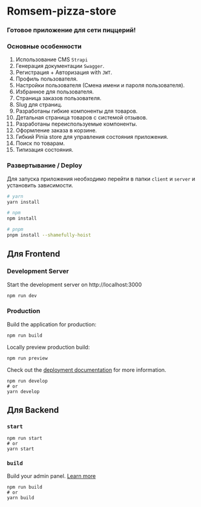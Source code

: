 # Romsem-pizza-store 

### Готовое приложение для сети пиццерий!

### Основные особенности

1. Использование CMS `Strapi`
2. Генерация документации `Swagger`.
3. Регистрация + Авторизация with `JWT`.
4. Профиль пользователя.
5. Настройки пользователя (Смена имени и пароля пользователя).
6. Избранное для пользователя.
7. Страница заказов пользователя.
8. Slug для страниц.
9. Разработаны гибкие компоненты для товаров.
10. Детальная страница товаров с системой отзывов.
11. Разработаны переиспользуемые компоненты.
12. Оформление заказа в корзине.
14. Гибкий Pinia store для управления состояния приложения.
15. Поиск по товарам.
16. Типизация состояния.

### Развертывание / Deploy

Для запуска приложения необходимо перейти в папки `client` и `server` и установить зависимости.

```bash
# yarn
yarn install

# npm
npm install

# pnpm
pnpm install --shamefully-hoist
```

## Для Frontend

### Development Server

Start the development server on http://localhost:3000

```bash
npm run dev
```

### Production

Build the application for production:

```bash
npm run build
```

Locally preview production build:

```bash
npm run preview
```

Check out the [deployment documentation](https://nuxt.com/docs/getting-started/deployment) for more information.

```
npm run develop
# or
yarn develop
```

## Для Backend

### `start`

```
npm run start
# or
yarn start
```

### `build`

Build your admin panel. [Learn more](https://docs.strapi.io/developer-docs/latest/developer-resources/cli/CLI.html#strapi-build)

```
npm run build
# or
yarn build
```


